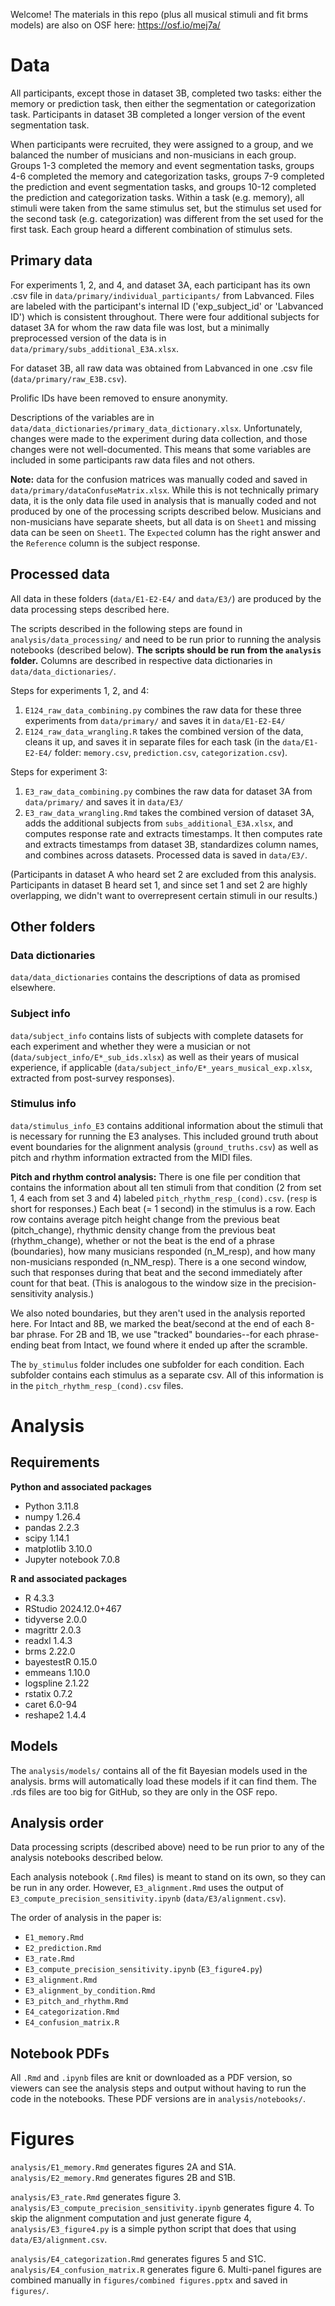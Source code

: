 Welcome! The materials in this repo (plus all musical stimuli and fit brms models) are also on OSF here: https://osf.io/mej7a/

# Data

All participants, except those in dataset 3B, completed two tasks: either the memory or prediction task, then either the segmentation or categorization task. Participants in dataset 3B completed a longer version of the event segmentation task.

When participants were recruited, they were assigned to a group, and we balanced the number of musicians and non-musicians in each group. Groups 1-3 completed the memory and event segmentation tasks, groups 4-6 completed the memory and categorization tasks, groups 7-9 completed the prediction and event segmentation tasks, and groups 10-12 completed the prediction and categorization tasks. Within a task (e.g. memory), all stimuli were taken from the same stimulus set, but the stimulus set used for the second task (e.g. categorization) was different from the set used for the first task. Each group heard a different combination of stimulus sets.

## Primary data

For experiments 1, 2, and 4, and dataset 3A, each participant has its own .csv file in `data/primary/individual_participants/` from Labvanced. Files are labeled with the participant's internal ID ('exp_subject_id' or 'Labvanced ID') which is consistent throughout. There were four additional subjects for dataset 3A for whom the raw data file was lost, but a minimally preprocessed version of the data is in `data/primary/subs_additional_E3A.xlsx`.

For dataset 3B, all raw data was obtained from Labvanced in one .csv file (`data/primary/raw_E3B.csv`).

Prolific IDs have been removed to ensure anonymity.

Descriptions of the variables are in `data/data_dictionaries/primary_data_dictionary.xlsx`. Unfortunately, changes were made to the experiment during data collection, and those changes were not well-documented. This means that some variables are included in some participants raw data files and not others.

**Note:** data for the confusion matrices was manually coded and saved in `data/primary/dataConfuseMatrix.xlsx`. While this is not technically primary data, it is the only data file used in analysis that is manually coded and not produced by one of the processing scripts described below. Musicians and non-musicians have separate sheets, but all data is on `Sheet1` and missing data can be seen on `Sheet1`. The `Expected` column has the right answer and the `Reference` column is the subject response.


## Processed data

All data in these folders (`data/E1-E2-E4/` and `data/E3/`) are produced by the data processing steps described here.

The scripts described in the following steps are found in `analysis/data_processing/` and need to be run prior to running the analysis notebooks (described below). **The scripts should be run from the `analysis` folder.** Columns are described in respective data dictionaries in `data/data_dictionaries/`.

Steps for experiments 1, 2, and 4:
1. `E124_raw_data_combining.py` combines the raw data for these three experiments from `data/primary/` and saves it in `data/E1-E2-E4/`
2. `E124_raw_data_wrangling.R` takes the combined version of the data, cleans it up, and saves it in separate files for each task (in the `data/E1-E2-E4/` folder: `memory.csv`, `prediction.csv`, `categorization.csv`).

Steps for experiment 3:
1. `E3_raw_data_combining.py` combines the raw data for dataset 3A from `data/primary/` and saves it in `data/E3/`
2. `E3_raw_data_wrangling.Rmd` takes the combined version of dataset 3A, adds the additional subjects from `subs_additional_E3A.xlsx`, and computes response rate and extracts timestamps. It then computes rate and extracts timestamps from dataset 3B, standardizes column names, and combines across datasets. Processed data is saved in `data/E3/`.

(Participants in dataset A who heard set 2 are excluded from this analysis. Participants in dataset B heard set 1, and since set 1 and set 2 are highly overlapping, we didn't want to overrepresent certain stimuli in our results.)


## Other folders

### Data dictionaries

`data/data_dictionaries` contains the descriptions of data as promised elsewhere.

### Subject info

`data/subject_info` contains lists of subjects with complete datasets for each experiment and whether they were a musician or not (`data/subject_info/E*_sub_ids.xlsx`) as well as their years of musical experience, if applicable (`data/subject_info/E*_years_musical_exp.xlsx`, extracted from post-survey responses). 


### Stimulus info

`data/stimulus_info_E3` contains additional information about the stimuli that is necessary for running the E3 analyses. This included ground truth about event boundaries for the alignment analysis (`ground_truths.csv`) as well as pitch and rhythm information extracted from the MIDI files.

**Pitch and rhythm control analysis:** There is one file per condition that contains the information about all ten stimuli from that condition (2 from set 1, 4 each from set 3 and 4) labeled `pitch_rhythm_resp_(cond).csv`. (`resp` is short for responses.) Each beat (= 1 second) in the stimulus is a row. Each row contains average pitch height change from the previous beat (pitch_change), rhythmic density change from the previous beat (rhythm_change), whether or not the beat is the end of a phrase (boundaries), how many musicians responded (n_M_resp), and how many non-musicians responded (n_NM_resp). There is a one second window, such that responses during that beat and the second immediately after count for that beat. (This is analogous to the window size in the precision-sensitivity analysis.) 

We also noted boundaries, but they aren't used in the analysis reported here. For Intact and 8B, we marked the beat/second at the end of each 8-bar phrase. For 2B and 1B, we use "tracked" boundaries--for each phrase-ending beat from Intact, we found where it ended up after the scramble.

The `by_stimulus` folder includes one subfolder for each condition. Each subfolder contains each stimulus as a separate csv. All of this information is in the `pitch_rhythm_resp_(cond).csv` files.



# Analysis

## Requirements

**Python and associated packages**
- Python 3.11.8
- numpy 1.26.4
- pandas 2.2.3
- scipy 1.14.1
- matplotlib 3.10.0
- Jupyter notebook 7.0.8

**R and associated packages**
- R 4.3.3
- RStudio 2024.12.0+467
- tidyverse 2.0.0
- magrittr 2.0.3
- readxl 1.4.3
- brms 2.22.0
- bayestestR 0.15.0
- emmeans 1.10.0
- logspline 2.1.22
- rstatix 0.7.2
- caret 6.0-94
- reshape2 1.4.4

## Models

The `analysis/models/` contains all of the fit Bayesian models used in the analysis. brms will automatically load these models if it can find them. The .rds files are too big for GitHub, so they are only in the OSF repo.

## Analysis order

Data processing scripts (described above) need to be run prior to any of the analysis notebooks described below.

Each analysis notebook (`.Rmd` files) is meant to stand on its own, so they can be run in any order. However, `E3_alignment.Rmd` uses the output of `E3_compute_precision_sensitivity.ipynb` (`data/E3/alignment.csv`).

The order of analysis in the paper is:
- `E1_memory.Rmd`
- `E2_prediction.Rmd`
- `E3_rate.Rmd`
- `E3_compute_precision_sensitivity.ipynb` (`E3_figure4.py`)
- `E3_alignment.Rmd`
- `E3_alignment_by_condition.Rmd`
- `E3_pitch_and_rhythm.Rmd`
- `E4_categorization.Rmd`
- `E4_confusion_matrix.R`


## Notebook PDFs

All `.Rmd` and `.ipynb` files are knit or downloaded as a PDF version, so viewers can see the analysis steps and output without having to run the code in the notebooks. These PDF versions are in `analysis/notebooks/`.




# Figures

`analysis/E1_memory.Rmd` generates figures 2A and S1A. `analysis/E2_memory.Rmd` generates figures 2B and S1B. 

`analysis/E3_rate.Rmd` generates figure 3. `analysis/E3_compute_precision_sensitivity.ipynb` generates figure 4. To skip the alignment computation and just generate figure 4, `analysis/E3_figure4.py` is a simple python script that does that using `data/E3/alignment.csv`.

`analysis/E4_categorization.Rmd` generates figures 5 and S1C. `analysis/E4_confusion_matrix.R` generates figure 6. Multi-panel figures are combined manually in `figures/combined figures.pptx` and saved in `figures/`.





